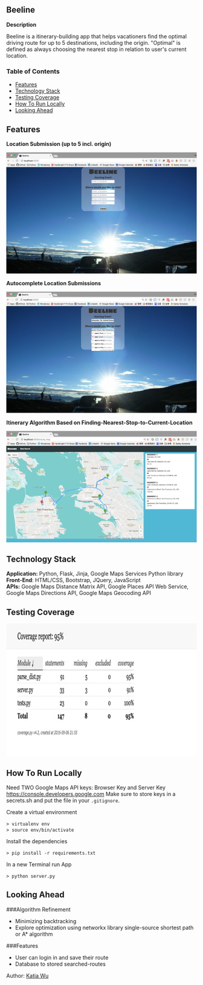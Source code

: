 Beeline
--------

**Description**

Beeline is a itinerary-building app that helps vacationers find the optimal driving route for up to 5 destinations, including the origin. "Optimal" is defined as always choosing the nearest stop in relation to user's current location.

### Table of Contents
- [Features](#features)
- [Technology Stack](#tech-stack)
- [Testing Coverage](#testing)
- [How To Run Locally](#run-local)
- [Looking Ahead](#future)

## <a name='features'></a>Features

**Location Submission (up to 5 incl. origin)**

<img src="static/img/Beeline.png">

**Autocomplete Location Submissions**

<img src="static/img/submit-request.png">

**Itinerary Algorithm Based on Finding-Nearest-Stop-to-Current-Location**

<img src="static/img/directions-map.png" >


## <a name="tech-stack"></a>Technology Stack

**Application:** Python, Flask, Jinja, Google Maps Services Python library 
**Front-End**: HTML/CSS, Bootstrap, JQuery, JavaScript  
**APIs:** Google Maps Distance Matrix API, Google Places API Web Service, Google Maps Directions API, Google Maps Geocoding API 



## <a name='testing'></a>Testing Coverage

<img src="static/img/coverage.png" height="350">


## <a name="run-local"></a>How To Run Locally

Need TWO Google Maps API keys: Browser Key and Server Key
https://console.developers.google.com
Make sure to store keys in a secrets.sh and put the file in your `.gitignore`.

Create a virtual environment 

```
> virtualenv env
> source env/bin/activate
```

Install the dependencies

```
> pip install -r requirements.txt
```

In a new Terminal run App
```
> python server.py
```

## <a name="future"></a>Looking Ahead
###Algorithm Refinement
- Minimizing backtracking
- Explore optimization using networkx library single-source shortest path or A* algorithm

###Features
- User can login in and save their route
- Database to stored searched-routes



Author: [Katia Wu](https://www.linkedin.com/in/katiayx) 
  
 